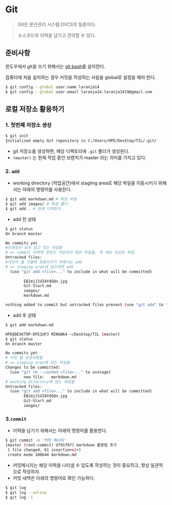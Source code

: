 # Git

> Git은 분산관리 시스템 DVCS의 일종이다.
>
> 소스코드의 이력을 남기고 관리할 수 있다. 

## 준비사항

윈도우에서 git을 쓰기 위해서는 [git bash](https://gitforwindows.org/)를 설치한다.

컴퓨터에 처음 설치하는 경우 커밋을 작성하는 사람을 global로 설정을 해야 한다.

```bash
$ git config --global user.name laranja14
$ git config --global user.email laranja14.laranja1419@gmail.com
```



## 로컬 저장소 활용하기

### 1. 첫번째 저장소 생성

```bash
$ git init
Initialized empty Git repository in C:/Users/HPE/Desktop/TIL/.git/
```

* git 저장소를 생성하면, 해당 디렉토리에 `.git` 폴더가 생성된다.
* `(master)` 는 현재 작업 중인 브랜치가 master 라는 의미를 가지고 있다.

### 2. `add`

* working directory (작업공간)에서 stagiing area로 해당 파일을 이동시키기 위해서는 아래의 명령어를 사용한다.

```bash
$ git add markdown.md # 특정 파일 
$ git add images/ # 특정 폴더
$ git add . # 현재 디렉토리
```

* add 전 상태

```bash
$ git status
On branch master

No commits yet
#트래킹이 되지 않고 있는 파일들
# => commit 이력에 한번도 저장되지 않은 파일들, 즉 새로 생성된 파일.
Untracked files:
#커밋이 될 것들에 포함시키기 위해서는 add
# => staging area에 담으려면 add
  (use "git add <file>..." to include in what will be committed)
  
        EB1mjJ1UIAYdGQn.jpg
        Git-Start.md
        images/
        markdown.md

nothing added to commit but untracked files present (use "git add" to track)

```

* add 후 상태

```bash
$ git add markdown.md

HPE@DESKTOP-DFE1UPJ MINGW64 ~/Desktop/TIL (master)
$ git status
On branch master

No commits yet
# 커밋 될 변경사항들
# => staging area에 있는 파일들
Changes to be committed:
  (use "git rm --cached <file>..." to unstage)
        new file:   markdown.md
# working directory에 있는 파일들
Untracked files:
  (use "git add <file>..." to include in what will be committed)
        EB1mjJ1UIAYdGQn.jpg
        Git-Start.md
        images/


```

### 3.`commit`

* 이력을 남기기 위해서는 아래의 명령어를 활용한다.

```bash
$ git commit -m '커밋 메시지'
[master (root-commit) d791f97] markdown 활용법 추가
 1 file changed, 61 insertions(+)
 create mode 100644 markdown.md
```

* 커밋메시지는 해당 이력을 나타낼 수 있도록 작성하는 것이 중요하고, 항상 일관적으로 작성하자.
* 커밋 내역은 아래의 명령어로 확인 가능하다.

```bash
$ git log
$ git log --online
$ git log -1
```

